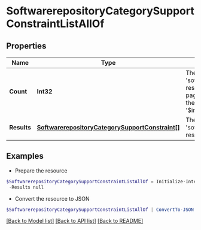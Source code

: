 # SoftwarerepositoryCategorySupportConstraintListAllOf
## Properties

Name | Type | Description | Notes
------------ | ------------- | ------------- | -------------
**Count** | **Int32** | The total number of &#39;softwarerepository.CategorySupportConstraint&#39; resources matching the request, accross all pages. The &#39;Count&#39; attribute is included when the HTTP GET request includes the &#39;$inlinecount&#39; parameter. | [optional] 
**Results** | [**SoftwarerepositoryCategorySupportConstraint[]**](SoftwarerepositoryCategorySupportConstraint.md) | The array of &#39;softwarerepository.CategorySupportConstraint&#39; resources matching the request. | [optional] 

## Examples

- Prepare the resource
```powershell
$SoftwarerepositoryCategorySupportConstraintListAllOf = Initialize-IntersightSoftwarerepositoryCategorySupportConstraintListAllOf  -Count null `
 -Results null
```

- Convert the resource to JSON
```powershell
$SoftwarerepositoryCategorySupportConstraintListAllOf | ConvertTo-JSON
```

[[Back to Model list]](../README.md#documentation-for-models) [[Back to API list]](../README.md#documentation-for-api-endpoints) [[Back to README]](../README.md)

